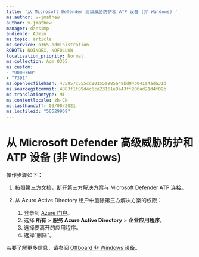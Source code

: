 ```yaml
---
title: '从 Microsoft Defender 高级威胁防护和 ATP 设备 (非 Windows) '
ms.author: v-jmathew
author: v-jmathew
manager: dansimp
audience: Admin
ms.topic: article
ms.service: o365-administration
ROBOTS: NOINDEX, NOFOLLOW
localization_priority: Normal
ms.collection: Adm_O365
ms.custom:
- "9000760"
- "7391"
ms.openlocfilehash: 435957c555cd80155a985a49bd94b041a4ada31d
ms.sourcegitcommit: 4883f1f89d4c6ca23161e9a43ff206ad21d4f09b
ms.translationtype: MT
ms.contentlocale: zh-CN
ms.lasthandoff: 03/08/2021
ms.locfileid: "50529969"
---
```

# <a name="offboard-non-windows-devices-from-microsoft-defender-advanced-threat-protection-atp"></a>从 Microsoft Defender 高级威胁防护和 ATP 设备 (非 Windows) 

操作步骤如下：

1. 按照第三方文档，断开第三方解决方案与 Microsoft Defender ATP 连接。
2. 从 Azure Active Directory 租户中删除第三方解决方案的权限：

    1. 登录到 [Azure 门户](https://go.microsoft.com/fwlink/?linkid=2125612)。
    1. 选择 **所有**  >  **服务 Azure Active Directory**  >  **企业应用程序**。
    1. 选择要离开的应用程序。
    1. 选择“删除”。

若要了解更多信息，请参阅 [Offboard 非 Windows 设备](https://go.microsoft.com/fwlink/?linkid=2143630)。
